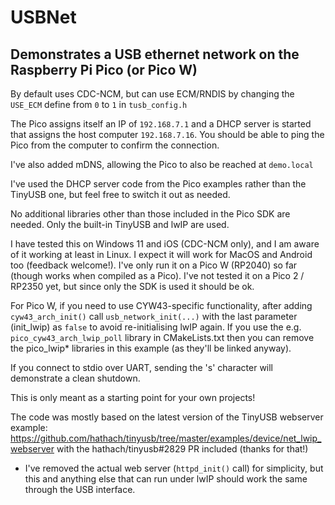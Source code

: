 # USBNet

## Demonstrates a USB ethernet network on the Raspberry Pi Pico (or Pico W)
By default uses CDC-NCM, but can use ECM/RNDIS by changing the `USE_ECM` define from `0` to `1` in `tusb_config.h`

The Pico assigns itself an IP of `192.168.7.1` and a DHCP server is started that assigns the host computer `192.168.7.16`. You should be able to ping the Pico from the computer to confirm the connection.

I've also added mDNS, allowing the Pico to also be reached at `demo.local`

I've used the DHCP server code from the Pico examples rather than the TinyUSB one, but feel free to switch it out as needed.

No additional libraries other than those included in the Pico SDK are needed. Only the built-in TinyUSB and lwIP are used.

I have tested this on Windows 11 and iOS (CDC-NCM only), and I am aware of it working at least in Linux. I expect it will work for MacOS and Android too (feedback welcome!).
I've only run it on a Pico W (RP2040) so far (though works when compiled as a Pico). I've not tested it on a Pico 2 / RP2350 yet, but since only the SDK is used it should be ok.

For Pico W, if you need to use CYW43-specific functionality, after adding `cyw43_arch_init()` call `usb_network_init(...)` with the last parameter (init_lwip) as `false` to avoid re-initialising lwIP again.
If you use the e.g. `pico_cyw43_arch_lwip_poll` library in CMakeLists.txt then you can remove the pico_lwip* libraries in this example (as they'll be linked anyway).

If you connect to stdio over UART, sending the 's' character will demonstrate a clean shutdown.

This is only meant as a starting point for your own projects!

The code was mostly based on the latest version of the TinyUSB webserver example:
https://github.com/hathach/tinyusb/tree/master/examples/device/net_lwip_webserver
with the hathach/tinyusb#2829 PR included (thanks for that!)

- I've removed the actual web server (`httpd_init()` call) for simplicity, but this and anything else that can run under lwIP should work the same through the USB interface.

